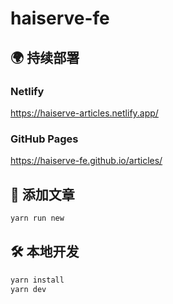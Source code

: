 # haiserve-fe

## 🌍 持续部署

### Netlify

<https://haiserve-articles.netlify.app/>

### GitHub Pages

<https://haiserve-fe.github.io/articles/>

## 📖 添加文章

```sh
yarn run new
```

## 🛠 本地开发

```sh
yarn install
yarn dev
```
